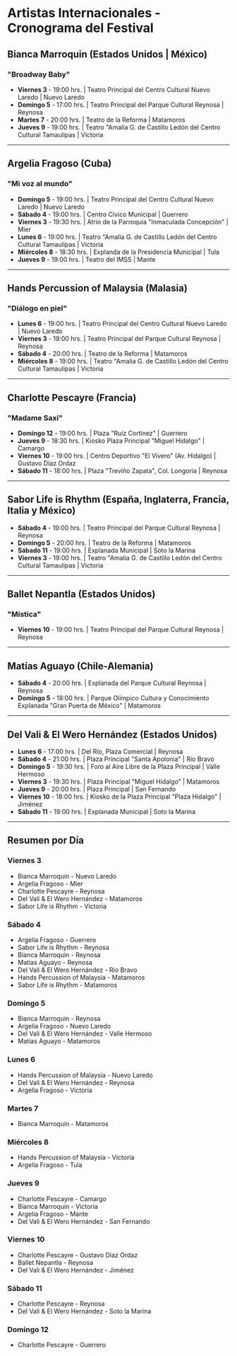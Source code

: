 # Artistas Internacionales - Cronograma del Festival

## Bianca Marroquin (Estados Unidos | México)

### "Broadway Baby"
- **Viernes 3** - 19:00 hrs. | Teatro Principal del Centro Cultural Nuevo Laredo | Nuevo Laredo
- **Domingo 5** - 17:00 hrs. | Teatro Principal del Parque Cultural Reynosa | Reynosa
- **Martes 7** - 20:00 hrs. | Teatro de la Reforma | Matamoros
- **Jueves 9** - 19:00 hrs. | Teatro "Amalia G. de Castillo Ledón del Centro Cultural Tamaulipas | Victoria

---

## Argelia Fragoso (Cuba)

### "Mi voz al mundo"
- **Domingo 5** - 19:00 hrs. | Teatro Principal del Centro Cultural Nuevo Laredo | Nuevo Laredo
- **Sábado 4** - 19:00 hrs. | Centro Cívico Municipal | Guerrero
- **Viernes 3** - 19:30 hrs. | Atrio de la Parroquia "Inmaculada Concepción" | Mier
- **Lunes 6** - 19:00 hrs. | Teatro "Amalia G. de Castillo Ledón del Centro Cultural Tamaulipas | Victoria
- **Miércoles 8** - 18:30 hrs. | Explanda de la Presidencia Municipal | Tula
- **Jueves 9** - 19:00 hrs. | Teatro del IMSS | Mante

---

## Hands Percussion of Malaysia (Malasia)

### "Diálogo en piel"
- **Lunes 6** - 19:00 hrs. | Teatro Principal del Centro Cultural Nuevo Laredo | Nuevo Laredo
- **Viernes 3** - 19:00 hrs. | Teatro Principal del Parque Cultural Reynosa | Reynosa
- **Sábado 4** - 20:00 hrs. | Teatro de la Reforma | Matamoros
- **Miércoles 8** - 19:00 hrs. | Teatro "Amalia G. de Castillo Ledón del Centro Cultural Tamaulipas | Victoria

---

## Charlotte Pescayre (Francia)

### "Madame Saxi"
- **Domingo 12** - 19:00 hrs. | Plaza "Ruíz Cortínez" | Guerrero
- **Jueves 9** - 18:30 hrs. | Kiosko Plaza Principal "Miguel Hidalgo" | Camargo
- **Viernes 10** - 19:00 hrs. | Centro Deportivo "El Vivero" (Av. Hidalgo) | Gustavo Díaz Ordaz
- **Sábado 11** - 18:00 hrs. | Plaza "Treviño Zapata", Col. Longoria | Reynosa

---

## Sabor Life is Rhythm (España, Inglaterra, Francia, Italia y México)

- **Sábado 4** - 19:00 hrs. | Teatro Principal del Parque Cultural Reynosa | Reynosa
- **Domingo 5** - 20:00 hrs. | Teatro de la Reforma | Matamoros
- **Sábado 11** - 19:00 hrs. | Explanada Municipal | Soto la Marina
- **Viernes 3** - 19:00 hrs. | Teatro "Amalia G. de Castillo Ledón del Centro Cultural Tamaulipas | Victoria

---

## Ballet Nepantla (Estados Unidos)

### "Mística"
- **Viernes 10** - 19:00 hrs. | Teatro Principal del Parque Cultural Reynosa | Reynosa

---

## Matías Aguayo (Chile-Alemania)

- **Sábado 4** - 20:00 hrs. | Explanada del Parque Cultural Reynosa | Reynosa
- **Domingo 5** - 18:00 hrs. | Parque Olímpico Cultura y Conocimiento Explanada "Gran Puerta de México" | Matamoros

---

## Del Vali & El Wero Hernández (Estados Unidos)

- **Lunes 6** - 17:00 hrs. | Del Río, Plaza Comercial | Reynosa
- **Sábado 4** - 21:00 hrs. | Plaza Principal "Santa Apolonia" | Río Bravo
- **Domingo 5** - 19:30 hrs. | Foro al Aire Libre de la Plaza Principal | Valle Hermoso
- **Viernes 3** - 19:30 hrs. | Plaza Principal "Miguel Hidalgo" | Matamoros
- **Jueves 9** - 20:00 hrs. | Plaza Principal | San Fernando
- **Viernes 10** - 18:00 hrs. | Kiosko de la Plaza Principal "Plaza Hidalgo" | Jiménez
- **Sábado 11** - 19:00 hrs. | Explanada Municipal | Soto la Marina

---

## Resumen por Día

### Viernes 3
- Bianca Marroquin - Nuevo Laredo
- Argelia Fragoso - Mier
- Charlotte Pescayre - Reynosa
- Del Vali & El Wero Hernández - Matamoros
- Sabor Life is Rhythm - Victoria

### Sábado 4
- Argelia Fragoso - Guerrero
- Sabor Life is Rhythm - Reynosa
- Bianca Marroquin - Reynosa
- Matías Aguayo - Reynosa
- Del Vali & El Wero Hernández - Río Bravo
- Hands Percussion of Malaysia - Matamoros
- Sabor Life is Rhythm - Matamoros

### Domingo 5
- Bianca Marroquin - Reynosa
- Argelia Fragoso - Nuevo Laredo
- Del Vali & El Wero Hernández - Valle Hermoso
- Matías Aguayo - Matamoros

### Lunes 6
- Hands Percussion of Malaysia - Nuevo Laredo
- Del Vali & El Wero Hernández - Reynosa
- Argelia Fragoso - Victoria

### Martes 7
- Bianca Marroquin - Matamoros

### Miércoles 8
- Hands Percussion of Malaysia - Victoria
- Argelia Fragoso - Tula

### Jueves 9
- Charlotte Pescayre - Camargo
- Bianca Marroquin - Victoria
- Argelia Fragoso - Mante
- Del Vali & El Wero Hernández - San Fernando

### Viernes 10
- Charlotte Pescayre - Gustavo Díaz Ordaz
- Ballet Nepantla - Reynosa
- Del Vali & El Wero Hernández - Jiménez

### Sábado 11
- Charlotte Pescayre - Reynosa
- Del Vali & El Wero Hernández - Soto la Marina

### Domingo 12
- Charlotte Pescayre - Guerrero
